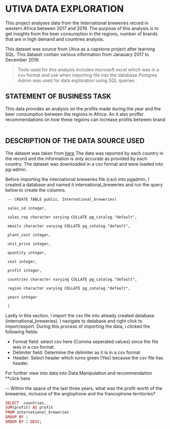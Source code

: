 # UTIVA DATA EXPLORATION

This project analyses data from the International breweries record in western Africa between 2017 and 2019. The purpose of this analysis is to get insights from the beer consumption in the regions, number of brands that are in high demand and countries analysis. 

This dataset was source from Utiva as a capstone project after learning SQL. This dataset contain various information from Janauary 2017 to December 2019.

> Tools used for this analysis includes microsoft excel which was in a csv format and use when importing file into the database.Postgres Admin was used for data exploration using SQL queries .

## STATEMENT OF BUSINESS TASK

This data provides an analysis on the profits made during the year and the beer consumption between the regions in Africa. An it also proffer recommendations on how these regions can increase profits between brand . 

## DESCRIPTION OF THE DATA SOURCE USED

The dataset was taken from [here](https://import.cdn.thinkific.com/507876/courses/1431816/DSF_InternationalBreweriesSQLCapstoneProject-210714-091303.pdf)
The data was reported by each country in the record and the information is only accurate as provided by each country. The dataset was downloaded in a csv format and were loaded into pg-admin.

Before importing the international breweries file (csv) into pgadmin, I created a database and named it international_breweries and run the query below to create the columns. 

     -- CREATE TABLE public. International_breweries(
 
     sales_id integer,
   
     sales_rep character varying COLLATE pg_catalog."default",
 
     emails character varying COLLATE pg_catalog."default",
  
     plant_cost integer,
 
     unit_price integer,
 
     quantity integer,
 
     cost integer,
 
     profit integer,
 
     countries character varying COLLATE pg_catalog."default",
 
     region character varying COLLATE pg_catalog."default",

     years integer

     )
   

Lastly in this section, I import the csv file into already created database (international_breweries). I navigate to database and right click to import/export. During this process of importing the data, i clicked the following fields:

- Format field: select csv here (Comma seperated values) since the file was in a csv format.
- Delimiter field: Determine the delimiter as it is in a csv format
- Header: Select header which turns green (Yes) because the csv file has header.


For further view into data into Data Manipulation and recommendation **click here


-- Within the space of the last three years, what was the profit worth of the breweries, inclusive of the anglophone and the francophone territories?
    
 ```ruby
 SELECT  countries,
 SUM(profit) AS profit
 FROM international_breweries
 GROUP BY 1
 ORDER BY 2 DESC; 
 
